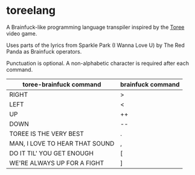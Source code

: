 # toreelang

A Brainfuck-like programming language transpiler inspired by the [Toree](https://store.steampowered.com/app/1554840/Toree_3D) video game.

Uses parts of the lyrics from Sparkle Park (I Wanna Love U) by The Red Panda as Brainfuck operators.

Punctuation is optional.
A non-alphabetic character is required after each command.

| toree-brainfuck command        | brainfuck command |
|--------------------------------|-------------------|
| RIGHT                          | >                 |
| LEFT                           | <                 |
| UP                             | ++                |
| DOWN                           | --                |
| TOREE IS THE VERY BEST         | .                 |
| MAN, I LOVE TO HEAR THAT SOUND | ,                 |
| DO IT TIL' YOU GET ENOUGH      | [                 |
| WE'RE ALWAYS UP FOR A FIGHT    | ]                 |
